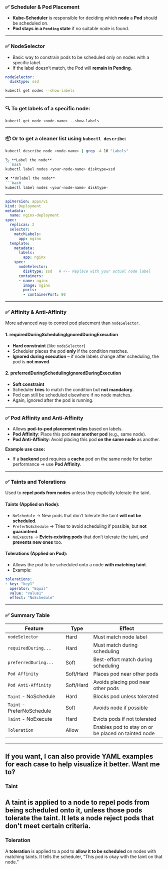 ### ✅ **Scheduler & Pod Placement**

- **Kube-Scheduler** is responsible for deciding which **node** a **Pod** should be scheduled on.
- **Pod stays in a `Pending` state** if no suitable node is found.

---

### ✅ **NodeSelector**

- Basic way to constrain pods to be scheduled only on nodes with a specific label.
- If the label doesn’t match, the Pod will **remain in Pending**.
```yaml
nodeSelector:
  disktype: ssd
```

```bash
kubectl get nodes --show-labels
```
---
### 🔍 To get labels of a specific node:
```bash
kubectl get node <node-name> --show-labels
```
---
### 📦 Or to get a cleaner list using `kubectl describe`:
```bash
kubectl describe node <node-name> | grep -A 10 "Labels"
```

```markdown
🏷️ **Label the node**
```bash
kubectl label nodes <your-node-name> disktype=ssd
```

```markdown
❌ **Unlabel the node**
```bash
kubectl label nodes <your-node-name> disktype-
```
---

```yaml
apiVersion: apps/v1
kind: Deployment
metadata:
  name: nginx-deployment
spec:
  replicas: 2
  selector:
    matchLabels:
      app: nginx
  template:
    metadata:
      labels:
        app: nginx
    spec:
      nodeSelector:
        disktype: ssd   # <-- Replace with your actual node label
      containers:
      - name: nginx
        image: nginx
        ports:
        - containerPort: 80
```

---

### ✅ **Affinity & Anti-Affinity**

More advanced way to control pod placement than `nodeSelector`.

#### **1. requiredDuringSchedulingIgnoredDuringExecution**
- **Hard constraint** (like `nodeSelector`)
- Scheduler places the pod **only** if the condition matches.
- **Ignored during execution** – if node labels change after scheduling, the pod is **not moved**.

#### **2. preferredDuringSchedulingIgnoredDuringExecution**
- **Soft constraint**
- Scheduler **tries** to match the condition but **not mandatory**.
- Pod can still be scheduled elsewhere if no node matches.
- Again, ignored after the pod is running.

---

### ✅ **Pod Affinity and Anti-Affinity**

- Allows **pod-to-pod placement rules** based on labels.
- **Pod Affinity**: Place this pod **near another pod** (e.g., same node).
- **Pod Anti-Affinity**: Avoid placing this pod **on the same node** as another.

**Example use case:**
- If a **backend** pod requires a **cache** pod on the same node for better performance → use **Pod Affinity**.

---

### ✅ **Taints and Tolerations**

Used to **repel pods from nodes** unless they explicitly tolerate the taint.

#### **Taints** (Applied on Node):
- `NoSchedule` → New pods that don’t tolerate the taint **will not be scheduled**.
- `PreferNoSchedule` → Tries to avoid scheduling if possible, but **not guaranteed**.
- `NoExecute` → **Evicts existing pods** that don’t tolerate the taint, and **prevents new ones** too.

#### **Tolerations** (Applied on Pod):
- Allows the pod to be scheduled onto a node **with matching taint**.
- Example:
```yaml
tolerations:
- key: "key1"
  operator: "Equal"
  value: "value1"
  effect: "NoSchedule"
```

---

### ✅ Summary Table

| Feature                     | Type      | Effect                                             |
|----------------------------|-----------|----------------------------------------------------|
| `nodeSelector`             | Hard      | Must match node label                              |
| `requiredDuring...`        | Hard      | Must match during scheduling                       |
| `preferredDuring...`       | Soft      | Best-effort match during scheduling                |
| `Pod Affinity`             | Soft/Hard | Places pod near other pods                         |
| `Pod Anti-Affinity`        | Soft/Hard | Avoids placing pod near other pods                 |
| `Taint` - NoSchedule       | Hard      | Blocks pod unless tolerated                        |
| `Taint` - PreferNoSchedule | Soft      | Avoids node if possible                            |
| `Taint` - NoExecute        | Hard      | Evicts pods if not tolerated                       |
| `Toleration`               | Allow     | Enables pod to stay on or be placed on tainted node|

---

If you want, I can also provide YAML examples for each case to help visualize it better. Want me to?
---
### **Taint**  
A **taint** is applied to a node to **repel pods** from being scheduled onto it, unless those pods **tolerate** the taint. It lets a node **reject pods** that don't meet certain criteria.
---
### **Toleration**  
A **toleration** is applied to a pod to **allow it to be scheduled** on nodes with matching taints. It tells the scheduler, “This pod is okay with the taint on that node.”
